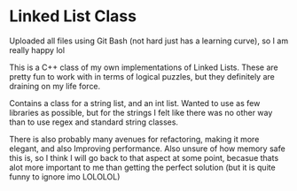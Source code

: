 # Linked List Class

Uploaded all files using Git Bash (not hard just has a learning curve), so I am really happy lol

This is a C++ class of my own implementations of Linked Lists. These are pretty fun to work with in terms of logical puzzles, but they definitely are draining on my life force.

Contains a class for a string list, and an int list. Wanted to use as few libraries as possible, but for the strings I felt like there was no other way than to use regex and standard string classes.

There is also probably many avenues for refactoring, making it more elegant, and also Improving performance. Also unsure of how memory safe this is, so I think I will go back to that aspect at some point, becasue thats alot more important to me than getting the perfect solution (but it is quite funny to ignore imo LOLOLOL)

